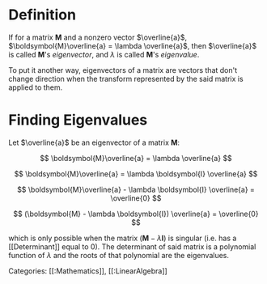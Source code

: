 # Definition

If for a matrix $\boldsymbol{M}$ and a nonzero vector $\overline{a}$,
$\boldsymbol{M}\overline{a} = \lambda \overline{a}$, then $\overline{a}$ is
called $\boldsymbol{M}$'s _eigenvector_, and $\lambda$ is called
$\boldsymbol{M}$'s _eigenvalue_.

To put it another way, eigenvectors of a matrix are vectors that don't change
direction when the transform represented by the said matrix is applied to them.

# Finding Eigenvalues

Let $\overline{a}$ be an eigenvector of a matrix $\boldsymbol{M}$:

$$
\boldsymbol{M}\overline{a} = \lambda \overline{a}
$$

$$
\boldsymbol{M}\overline{a} = \lambda \boldsymbol{I} \overline{a}
$$

$$
\boldsymbol{M}\overline{a} - \lambda \boldsymbol{I} \overline{a} = \overline{0}
$$

$$
(\boldsymbol{M} - \lambda \boldsymbol{I}) \overline{a} = \overline{0}
$$

which is only possible when the matrix
$(\boldsymbol{M} - \lambda \boldsymbol{I})$ is singular (i.e. has a
[[Determinant]] equal to $0$). The determinant of said matrix is a polynomial
function of $\lambda$ and the roots of that polynomial are the eigenvalues.

Categories: [[:Mathematics]], [[:LinearAlgebra]]